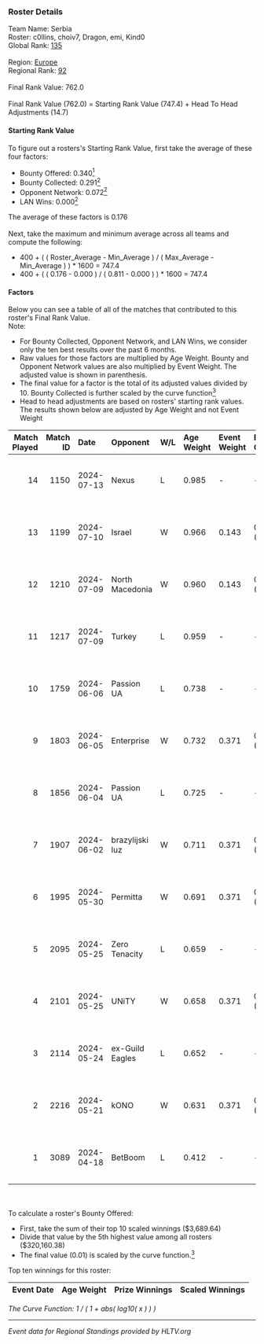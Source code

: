 ### Roster Details<br />
Team Name: Serbia<br />
Roster: c0llins, choiv7, Dragon, emi, Kind0<br />
Global Rank: [135](../standings_global_2024_08_14.md)<br />
<br />
Region: [Europe]( ../standings_europe_2024_08_14.md)<br />
Regional Rank: [92]( ../standings_europe_2024_08_14.md)<br />
<br />
Final Rank Value:  762.0<br />
<br />
Final Rank Value (762.0) = Starting Rank Value (747.4) + Head To Head Adjustments (14.7)<br />

#### Starting Rank Value<br />
To figure out a rosters's Starting Rank Value, first take the average of these four factors:<br />
- Bounty Offered: 0.340[<sup>1</sup>](#table2)
- Bounty Collected: 0.291[<sup>2</sup>](#table1)
- Opponent Network: 0.072[<sup>2</sup>](#table1)
- LAN Wins: 0.000[<sup>2</sup>](#table1)

The average of these factors is 0.176<br />
<br />
Next, take the maximum and minimum average across all teams and compute the following:<br />
- 400 + ( ( Roster_Average - Min_Average ) / ( Max_Average - Min_Average ) ) * 1600 = 747.4
- 400 + ( ( 0.176 - 0.000 ) / ( 0.811 - 0.000 ) ) * 1600 = 747.4


#### Factors<br />
Below you can see a table of all of the matches that contributed to this roster's Final Rank Value.<br />
Note:<br />

- For Bounty Collected, Opponent Network, and LAN Wins, we consider only the ten best results over the past 6 months.
- Raw values for those factors are multiplied by Age Weight. Bounty and Opponent Network values are also multiplied by Event Weight. The adjusted value is shown in parenthesis.
- The final value for a factor is the total of its adjusted values divided by 10. Bounty Collected is further scaled by the curve function[<sup>3</sup>](#curveFunction)
- Head to head adjustments are based on rosters' starting rank values. The results shown below are adjusted by Age Weight and not Event Weight
<span id="table1"></span><br />


| Match Played | Match ID | Date       | Opponent        | W/L | Age Weight | Event Weight | Bounty Collected | Opponent Network | LAN Wins  | H2H Adj. | Roster                              |
| -: | -: | :- | :- | :- | :- | :- | :- | :- | :- | -: | :- |
|           14 |     1150 | 2024-07-13 | Nexus           | L   | 0.985      | -            | -                | -                | -         |   -17.21 | c0llins, choiv7, Dragon, emi, Kind0 |
|           13 |     1199 | 2024-07-10 | Israel          | W   | 0.966      | 0.143        | 0.000 (0.000)    | 0.037 (0.005)    | 0 (0.000) |     3.31 | c0llins, Dragon, emi, Kind0, VLDN   |
|           12 |     1210 | 2024-07-09 | North Macedonia | W   | 0.960      | 0.143        | 0.000 (0.000)    | 0.000 (0.000)    | 0 (0.000) |     3.29 | c0llins, choiv7, Dragon, emi, Kind0 |
|           11 |     1217 | 2024-07-09 | Turkey          | L   | 0.959      | -            | -                | -                | -         |   -24.30 | c0llins, choiv7, Dragon, emi, Kind0 |
|           10 |     1759 | 2024-06-06 | Passion UA      | L   | 0.738      | -            | -                | -                | -         |    -4.78 | aidKiT, c0llins, Dragon, emi, xicoz |
|            9 |     1803 | 2024-06-05 | Enterprise      | W   | 0.732      | 0.371        | 0.042 (0.011)    | 0.687 (0.186)    | 0 (0.000) |    15.47 | aidKiT, c0llins, Dragon, emi, VLDN  |
|            8 |     1856 | 2024-06-04 | Passion UA      | L   | 0.725      | -            | -                | -                | -         |    -4.31 | aidKiT, c0llins, Dragon, emi, xicoz |
|            7 |     1907 | 2024-06-02 | brazylijski luz | W   | 0.711      | 0.371        | 0.007 (0.002)    | 0.229 (0.060)    | 0 (0.000) |    12.22 | aidKiT, c0llins, Dragon, emi, xicoz |
|            6 |     1995 | 2024-05-30 | Permitta        | W   | 0.691      | 0.371        | 0.036 (0.009)    | 0.957 (0.245)    | 0 (0.000) |    15.18 | aidKiT, c0llins, Dragon, emi, xicoz |
|            5 |     2095 | 2024-05-25 | Zero Tenacity   | L   | 0.659      | -            | -                | -                | -         |    -3.15 | aidKiT, c0llins, Dragon, emi, xicoz |
|            4 |     2101 | 2024-05-25 | UNiTY           | W   | 0.658      | 0.371        | 0.032 (0.008)    | 0.350 (0.085)    | 0 (0.000) |    15.25 | aidKiT, c0llins, Dragon, emi, xicoz |
|            3 |     2114 | 2024-05-24 | ex-Guild Eagles | L   | 0.652      | -            | -                | -                | -         |    -9.14 | aidKiT, c0llins, Dragon, emi, xicoz |
|            2 |     2216 | 2024-05-21 | kONO            | W   | 0.631      | 0.371        | 0.029 (0.007)    | 0.603 (0.141)    | 0 (0.000) |    13.34 | aidKiT, c0llins, Dragon, emi, xicoz |
|            1 |     3089 | 2024-04-18 | BetBoom         | L   | 0.412      | -            | -                | -                | -         |    -0.51 | aidKiT, c0llins, Dragon, emi, xicoz |

<br />
<span id="table2"></span><br />
To calculate a roster's Bounty Offered:<br />

- First, take the sum of their top 10 scaled winnings ($3,689.64)
- Divide that value by the 5th highest value among all rosters ($320,160.38)
- The final value (0.01) is scaled by the curve function.[<sup>3</sup>](#curveFunction)

Top ten winnings for this roster:<br />

| Event Date | Age Weight | Prize Winnings | Scaled Winnings |
| :- | -: | :- | :- |


<span id="curveFunction"></span>_The Curve Function: 1 / ( 1 + abs( log10( x ) ) )_<br />

---
_Event data for Regional Standings provided by HLTV.org_<br />
